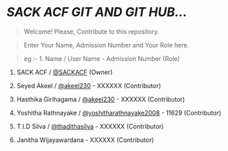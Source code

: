 # <b><i>SACK ACF GIT AND GIT HUB...</i></b>

> Welcome! Please, Contribute to this repository.


> Enter Your Name, Admission Number and Your Role here.

> eg :- 1. Name / User Name - Admission Number (Role)
 
1. SACK ACF / <a href="https://github.com/SACKACF">@SACKACF<a> (Owner)

2. Seyed Akeel / <a href="https://github.com/akeel230">@akeel230<a> - XXXXXX (Contributor)
 
3. Hasthika Girihagama / <a href="https://github.com/akeel230">@akeel230<a> - XXXXXX (Contributor) 

4. Yoshitha Rathnayake / <a href="https://github.com/yoshitharathnayake2008">@yoshitharathnayake2008<a> - 11629 (Contributor)

5. T.I.D Silva / <a href="https://github.com/thadithasilva">@thadithasilva<a>  - XXXXXX (Contributor)

6. Janitha Wijayawardana - XXXXXX (Contributor)

